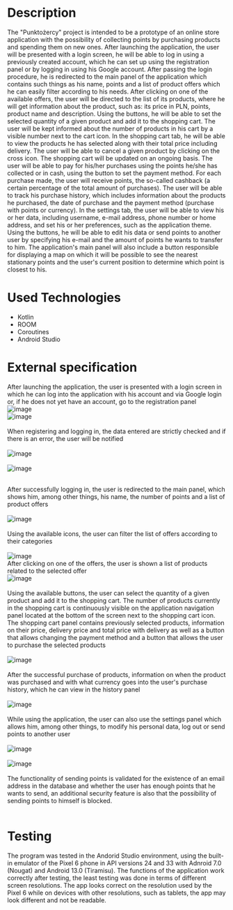 # Description
The "Punktożercy" project is intended to be a prototype of an online store application with the possibility of collecting points by purchasing products and spending them on new ones. After launching the application, the user will be presented with a login screen, he will be able to log in using a previously created account, which he can set up using the registration panel or by logging in using his Google account. After passing the login procedure, he is redirected to the main panel of the application which contains such things as his name, points and a list of product offers which he can easily filter according to his needs. After clicking on one of the available offers, the user will be directed to the list of its products, where he will get information about the product, such as: its price in PLN, points, product name and description. Using the buttons, he will be able to set the selected quantity of a given product and add it to the shopping cart. 
The user will be kept informed about the number of products in his cart by a visible number next to the cart icon. In the shopping cart tab, he will be able to view the products he has selected along with their total price including delivery. The user will be able to cancel a given product by clicking on the cross icon. The shopping cart will be updated on an ongoing basis. The user will be able to pay for his/her purchases using the points he/she has collected or in cash, using the button to set the payment method. For each purchase made, the user will receive points, the so-called cashback (a certain percentage of the total amount of purchases). The user will be able to track his purchase history, which includes information about the products he purchased, the date of purchase and the payment method (purchase with points or currency). In the settings tab, the user will be able to view his or her data, including username, e-mail address, phone number or home address, and set his or her preferences, such as the application theme.
Using the buttons, he will be able to edit his data or send points to another user by specifying his e-mail and the amount of points he wants to transfer to him. The application's main panel will also include a button responsible for displaying a map on which it will be possible to see the nearest stationary points and the user's current position to determine which point is closest to his.

# Used Technologies
- Kotlin
- ROOM
- Coroutines
- Android Studio

# External specification
After launching the application, the user is presented with a login screen in which he can log into the application with his account and via Google login or, if he does not yet have an account, go to the registration panel 
<br/>
![image](https://github.com/rixis321/Punktozercy/assets/58139675/711144ea-055b-4417-a481-2d9e44178e5a)
<br/>
![image](https://github.com/rixis321/Punktozercy/assets/58139675/e08faf33-97b7-4916-bc5e-d43bb231a317)
<br />
<br/>
When registering and logging in, the data entered are strictly checked and if there is an error, the user will be notified
<br />
<br/>
![image](https://github.com/rixis321/Punktozercy/assets/58139675/cf4ccd72-d074-4bc3-a275-d228ee1ab878)
<br/>
<br />
![image](https://github.com/rixis321/Punktozercy/assets/58139675/211b220d-b9d2-4450-9b1c-1cb1f42bf508)
<br/>
<br />

After successfully logging in, the user is redirected to the main panel, which shows him, among other things, his name, the number of points and a list of product offers
<br/>
<br />
![image](https://github.com/rixis321/Punktozercy/assets/58139675/cf105be0-eb10-4a72-bb35-c875a58c59c6)
<br/>
<br />
Using the available icons, the user can filter the list of offers according to their categories
<br />
<br />
![image](https://github.com/rixis321/Punktozercy/assets/58139675/19607e53-afca-48aa-914f-cd6a062d4ca1)
<br/>
After clicking on one of the offers, the user is shown a list of products related to the selected offer
<br/>
![image](https://github.com/rixis321/Punktozercy/assets/58139675/67974b6a-4f99-43c6-bc1d-4f7f50e13a07)
<br/>
<br />
Using the available buttons, the user can select the quantity of a given product and add it to the shopping cart. The number of products currently in the shopping cart is continuously visible on the application navigation panel located at the bottom of the screen next to the shopping cart icon. The shopping cart panel contains previously selected products, information on their price, delivery price and total price with delivery as well as a button that allows changing the payment method and a button that allows the user to purchase the selected products
<br/>
<br />
![image](https://github.com/rixis321/Punktozercy/assets/58139675/14e1225f-7bbe-413d-bf51-5af4b7761b91)
<br />
<br/>
After the successful purchase of products, information on when the product was purchased and with what currency goes into the user's purchase history, which he can view in the history panel
<br />
<br/>
![image](https://github.com/rixis321/Punktozercy/assets/58139675/39412d03-daa6-45ca-b1d2-8214ef5d51aa)
<br />
<br/>
While using the application, the user can also use the settings panel which allows him, among other things, to modify his personal data, log out or send points to another user
<br />
<br/>
![image](https://github.com/rixis321/Punktozercy/assets/58139675/58167db4-7406-4582-91d1-5ed6214643b4)
<br />
<br/>
![image](https://github.com/rixis321/Punktozercy/assets/58139675/7d9df6f3-1802-462b-9cf8-8f5075a667a1)
<br />
<br/>
The functionality of sending points is validated for the existence of an email address in the database and whether the user has enough points that he wants to send, an additional security feature is also that the possibility of sending points to himself is blocked.
<br />
<br/>
# Testing
The program was tested in the Andorid Studio environment, using the built-in emulator of the Pixel 6 phone in API versions 24 and 33 with Adnroid 7.0 (Nougat) and Android 13.0 (Tiramisu). The functions of the application work correctly after testing, the least testing was done in terms of different screen resolutions. The app looks correct on the resolution used by the Pixel 6 while on devices with other resolutions, such as tablets, the app may look different and not be readable.

